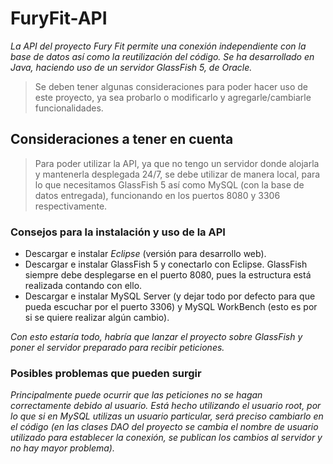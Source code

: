 # FuryFit-API
_La API del proyecto Fury Fit permite una conexión independiente con la base de datos así como la reutilización del código._
_Se ha desarrollado en Java, haciendo uso de un servidor GlassFish 5, de Oracle._

> Se deben tener algunas consideraciones para poder hacer uso de este proyecto, ya sea probarlo o modificarlo y agregarle/cambiarle funcionalidades.

## Consideraciones a tener en cuenta
> Para poder utilizar la API, ya que no tengo un servidor donde alojarla y mantenerla desplegada 24/7, se debe utilizar de manera local, para lo que necesitamos GlassFish 5 así como MySQL (con la base de datos entregada), funcionando en los puertos 8080 y 3306 respectivamente.

### Consejos para la instalación y uso de la API
* Descargar e instalar *Eclipse* (versión para desarrollo web).
* Descargar e instalar GlassFish 5 y conectarlo con Eclipse. GlassFish siempre debe desplegarse en el puerto 8080, pues la estructura está realizada contando con ello.
* Descargar e instalar MySQL Server (y dejar todo por defecto para que pueda escuchar por el puerto 3306) y MySQL WorkBench (esto es por si se quiere realizar algún cambio).

_Con esto estaría todo, habría que lanzar el proyecto sobre GlassFish y poner el servidor preparado para recibir peticiones._

### Posibles problemas que pueden surgir
_Principalmente puede ocurrir que las peticiones no se hagan correctamente debido al usuario. Está hecho utilizando el usuario root, por lo que si en MySQL utilizas un usuario particular, será preciso cambiarlo en el código (en las clases DAO del proyecto se cambia el nombre de usuario utilizado para establecer la conexión, se publican los cambios al servidor y no hay mayor problema)._
